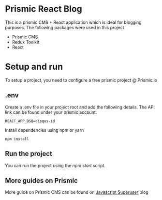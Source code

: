 # Prismic React Blog

This is a prismic CMS + React application which is ideal for blogging purposes. The following packages were used in this project

* Prismic CMS
* Redux Toolkit
* React

# Setup and run
To setup a project, you need to configure a free prismic project @ Prismic.io

## .env
Create a .env file in your project root and add the following details. The API link can be found under your prismic account.

```REACT_APP_API=https://jsuu.cdn.prismic.io/api/v2
REACT_APP_DSQ=disqus-id
```
Install dependencies using npm or yarn
```
npm install
```
## Run the project
You can run the project using the *npm start* script.
## More guides on Prismic
More guide on Prismic CMS can be found on [Javascript Superuser](http://javascriptsu.wordpress.com/tag/prismic) blog
